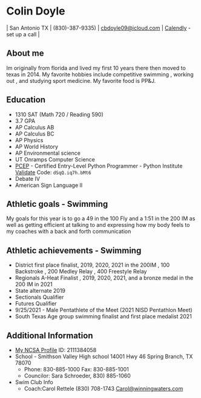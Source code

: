 # Colin Doyle

| San Antonio TX | (830)-387-9335) | cbdoyle09@icloud.com | [Calendly](calendly.com/cbdoyle) - set up a call |

## About me  

Im originally from florida and lived my first 10 years there then moved to texas in 2014. My favorite hobbies include competitive swimming , working out , and studying sport medicine. My favorite food is PP&J.

## Education

* 1310 SAT (Math 720 / Reading 590)
* 3.7 GPA
* AP Calculus AB
* AP Calculus BC
* AP Physics
* AP World History
* AP Environmental science
* UT Onramps Computer Science
* [PCEP](https://pythoninstitute.org/) - Certified Entry-Level Python Programmer - Python Institute  [Validate](https://verify.openedg.org/) Code: ```dSqQ.iq7h.bMt6```
* Debate IV
* American Sign Language II

## Athletic goals - Swimming

My goals for this year is to go a 49 in the 100 Fly and a 1:51 in the 200 IM as well as getting efficient at talking to and expressing how my body feels to my coaches with a back and forth communication

## Athletic achievements - Swimming

* District first place finalist, 2019, 2020, 2021 in the 200IM , 100 Backstroke , 200 Medley Relay , 400 Freestyle Relay
* Regionals A-Heat Finalist , 2019, 2020, 2021, and a bronze medal in the 200 IM in 2021
* State alternate 2019
* Sectionals Qualifier
* Futures Qualifier
* 9/25/2021 - Male Pentathlete of the Meet (2021 NISD Pentathlon Meet)
* South Texas Age group swimming finalist and first place medalist 2021

## Additional Information

* [My NCSA Profile](https://recruit-match.ncsasports.org/clientrms/profile/recruiting_profile/9487290) ID: 2111384058
* School - Smithson Valley High school 14001 Hwy 46 Spring Branch, TX 78070
    * Phone: 830-885-1000 Fax: 830-885-1001
    * Councilor: Sara Schroeder, 830) 885-1060
* Swim Club Info 
    * Coach:Carol Rettele (830) 708-1743 Carol@winningwaters.com   




